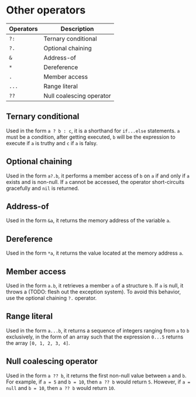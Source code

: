 # Other operators
| Operators | Description              |
| --------- |--------------------------|
| `?:`      | Ternary conditional      |
| `?.`      | Optional chaining        |
| `&`       | Address-of               |
| `*`       | Dereference              |
| `.`       | Member access            |
| `...`     | Range literal            |
| `??`      | Null coalescing operator |

## Ternary conditional
Used in the form `a ? b : c`, it is a shorthand for `if...else` statements. `a` must be a condition, after getting executed, `b` will be the expression to execute if `a` is truthy and `c` if `a` is falsy.

## Optional chaining
Used in the form `a?.b`, it performs a member access of `b` on `a` if and only if `a` exists and is non-null. If `a` cannot be accessed, the operator short-circuits gracefully and `nil` is returned.

## Address-of
Used in the form `&a`, it returns the memory address of the variable `a`.

## Dereference
Used in the form `*a`, it returns the value located at the memory address `a`.

## Member access
Used in the form `a.b`, it retrieves a member `a` of a structure `b`. If `a` is null, it throws a (TODO: flesh out the exception system). To avoid this behavior, use the optional chaining `?.` operator.

## Range literal
Used in the form `a...b`, it returns a sequence of integers ranging from `a` to `b` exclusively, in the form of an array such that the expression `0...5` returns the array `[0, 1, 2, 3, 4]`.

## Null coalescing operator
Used in the form `a ?? b`, it returns the first non-null value between `a` and `b`. For example, if `a = 5` and `b = 10`, then `a ?? b` would return `5`. However, if `a = null` and `b = 10`, then `a ?? b` would return `10`.